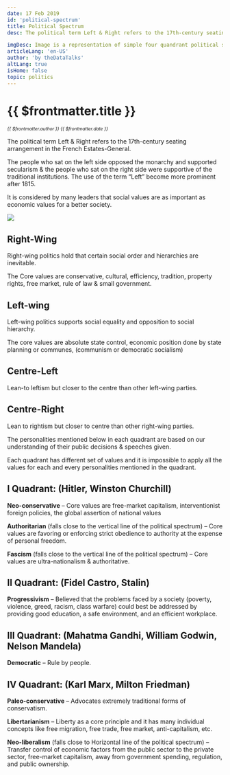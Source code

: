 ```yaml
---
date: 17 Feb 2019
id: 'political-spectrum'
title: Political Spectrum
desc: The political term Left & Right refers to the 17th-century seating arrangement in the French Estates-General. The people who sat on the left side opposed the monarchy and supported secularism & the people who sat on the right side were supportive of the traditional institutions. The use of the term “Left” become more

imgDesc: Image is a representation of simple four quandrant political spectrum
articleLang: 'en-US'
author: 'by theDataTalks'
altLang: true
isHome: false
topic: politics
---
```


# {{ $frontmatter.title }}
<i style="font-size: 0.75em;"> {{ $frontmatter.author }} {{ $frontmatter.date }} </i>

The political term Left & Right refers to the 17th-century seating arrangement in the French Estates-General.

The people who sat on the left side opposed the monarchy and supported secularism & the people who sat on the right side were supportive of the traditional institutions. The use of the term “Left” become more prominent after 1815.

It is considered by many leaders that social values are as important as economic values for a better society.

![](/img/politics/political-spectrum/politicalspectrum.svg)


## Right-Wing

Right-wing politics hold that certain social order and hierarchies are inevitable.

The Core values are conservative, cultural, efficiency, tradition, property rights, free market, rule of law & small government.
              
## Left-wing
Left-wing politics supports social equality and opposition to social hierarchy.

The core values are absolute state control, economic position done by state planning or communes, (communism or democratic socialism)
              

## Centre-Left 

Lean-to leftism but closer to the centre than other left-wing parties.
              
## Centre-Right 

Lean to rightism but closer to centre than other right-wing parties.

The personalities mentioned below in each quadrant are based on our understanding of their public decisions & speeches given.

Each quadrant has different set of values and it is impossible to apply all the values for each and every personalities mentioned in the quadrant.
              

## I Quadrant: (Hitler, Winston Churchill)

**Neo-conservative** – Core values are free-market capitalism, interventionist foreign policies, the global assertion of national values 

**Authoritarian** (falls close to the vertical line of the political spectrum) – Core values are favoring or enforcing strict obedience to authority at the expense of personal freedom.

**Fascism** (falls close to the vertical line of the political spectrum) – Core values are ultra-nationalism & authoritative.
              

## II Quadrant: (Fidel Castro, Stalin)

**Progressivism** – Believed that the problems faced by a society (poverty, violence, greed, racism, class warfare) could best be addressed by providing good education, a safe environment, and an efficient workplace.


## III Quadrant: (Mahatma Gandhi, William Godwin, Nelson Mandela) 

**Democratic** – Rule by people.


## IV Quadrant: (Karl Marx, Milton Friedman)

**Paleo-conservative** – Advocates extremely traditional forms of conservatism. 

**Libertarianism** – Liberty as a core principle and it has many individual concepts like free migration, free trade, free market, anti-capitalism, etc. 

**Neo-liberalism** (falls close to Horizontal line of the political spectrum) – Transfer control of economic factors from the public sector to the private sector, free-market capitalism, away from government spending, regulation, and public ownership.

<style>   

</style>